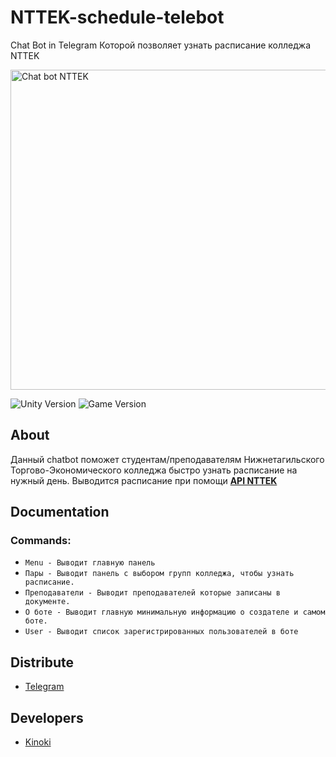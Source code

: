# NTTEK-schedule-telebot
Chat Bot in Telegram Которой позволяет узнать расписание колледжа NTTEK 

<p align="left">
      <img src="https://i.ibb.co/pyM62kv/1.png" alt="Chat bot NTTEK" width="512">
</p>

<p align="left">
   <img src="https://img.shields.io/badge/Language-Python%203.7%7C3.8%7C3.9-ff69b4" alt="Unity Version">
   <img src="https://img.shields.io/badge/Framework-Python%20Telegram%20Bot-green" alt="Game Version">
</p>

## About

Данный chatbot поможет студентам/преподавателям  Нижнетагильского Торгово-Экономического колледжа быстро узнать расписание на нужный день. 
Выводится расписание при помощи [ **API NTTEK**](https://github.com/Nizhny-Tagil-Trade-and-Economic-College/docs/blob/main/NTTEK%20ERP/Educational%20part/Schedule/legacy.md)

## Documentation

### Commands:
* ```Menu - Выводит главную панель```
* ```Пары - Выводит панель с выбором групп колледжа, чтобы узнать расписание.```
* ```Преподаватели - Выводит преподавателей которые записаны в документе.```
* ```О боте - Выводит главную минимальную информацию о создателе и самом боте.```
* ```User - Выводит список зарегистрированных пользователей в боте```

## Distribute

- [Telegram](https://t.me/nttek_2is6_bot)


## Developers

- [Kinoki](https://github.com/Kinoki445)
